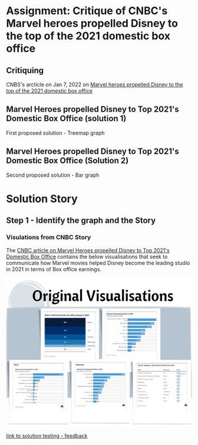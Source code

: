 # Assignment: Critique of CNBC's Marvel heroes propelled Disney to the top of the 2021 domestic box office


## Critiquing 
CNBS's arcticle on Jan 7, 2022 on [Marvel heroes propelled Disney to the top of the 2021 domestic box office](https://www.cnbc.com/2022/01/07/disney-topped-the-2021-domestic-box-office.html)


## Marvel Heroes propelled Disney to Top 2021's Domestic Box Office (solution 1)
First proposed solution - Treemap graph
<div class="flourish-embed flourish-hierarchy" data-src="visualisation/11216182"><script src="https://public.flourish.studio/resources/embed.js"></script></div>


## Marvel Heroes propelled Disney to Top 2021's Domestic Box Office (Solution 2)
Second proposed solution - Bar graph
<div class="flourish-embed flourish-hierarchy" data-src="visualisation/11217477"><script src="https://public.flourish.studio/resources/embed.js"></script></div>

# Solution Story

## Step 1 - Identify the graph and the Story
### Visulations from CNBC Story
The [CNBC article on Marvel Heroes propelled Disney to Top 2021's Domestic Box Office](https://www.cnbc.com/2022/01/07/disney-topped-the-2021-domestic-box-office.html) contains the below visualisations that seek to communicate how Marvel movies helped Disney become the leading studio in 2021 in terms of Box office earnings.

![cnbc_vizualisations](../../../img/assignmet/3n4/1_cnbc_viz.png)


[link to solution testing - feedback](https://docs.google.com/forms/d/19SKseS_ksZhfiW71MLcn495kR6TKzsdJsj6n60cgaVU/viewanalytics)